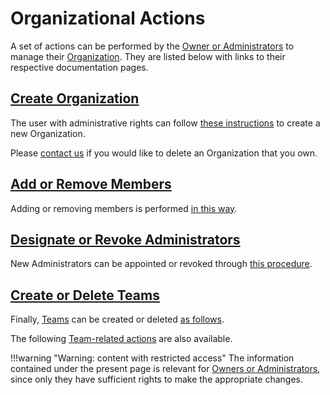 # Organizational Actions
    
A  set of actions can be performed by the [Owner or Administrators](../../organizations/roles.md) to manage their [Organization](../../organizations/overview.md). They are listed below with links to their respective documentation pages.

## [Create Organization](create.md)

The user with administrative rights can follow [these instructions](create.md) to create a new Organization. 

Please [contact us](../../../ui/support.md) if you would like to delete an Organization that you own.

## [Add or Remove Members](add-remove-member.md)

Adding or removing members is performed [in this way](add-remove-member.md).

## [Designate or Revoke Administrators](make-revoke-admin.md)

New Administrators can be appointed or revoked through [this procedure](make-revoke-admin.md).

## [Create or Delete Teams](create-delete-team.md)

Finally, [Teams](../../organizations/teams.md) can be created or deleted [as follows](create-delete-team.md).

The following [Team-related actions](../team/overview.md) are also available.

!!!warning "Warning: content with restricted access"
    The information contained under the present page is relevant for [Owners or Administrators](../../organizations/roles.md), since only they have sufficient rights to make the appropriate changes.
